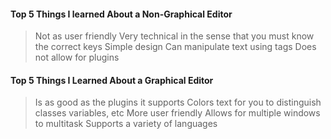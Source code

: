 #### Top 5 Things I learned About a Non-Graphical Editor

> Not as user friendly
> Very technical in the sense that you must know the correct keys
> Simple design
> Can manipulate text using tags
> Does not allow for plugins

#### Top 5 Things I Learned About a Graphical Editor

> Is as good as the plugins it supports
> Colors text for you to distinguish classes variables, etc
> More user friendly
> Allows for multiple windows to multitask
> Supports a variety of languages
